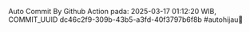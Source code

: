 Auto Commit By Github Action pada: 2025-03-17 01:12:20 WIB, COMMIT_UUID dc46c2f9-309b-43b5-a3fd-40f3797b6f8b #autohijau🗿
